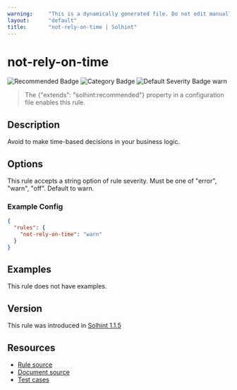```yaml
---
warning:     "This is a dynamically generated file. Do not edit manually."
layout:      "default"
title:       "not-rely-on-time | Solhint"
---
```


# not-rely-on-time
![Recommended Badge](https://img.shields.io/badge/-Recommended-brightgreen)
![Category Badge](https://img.shields.io/badge/-Security%20Rules-informational)
![Default Severity Badge warn](https://img.shields.io/badge/Default%20Severity-warn-yellow)
> The {"extends": "solhint:recommended"} property in a configuration file enables this rule.


## Description
Avoid to make time-based decisions in your business logic.

## Options
This rule accepts a string option of rule severity. Must be one of "error", "warn", "off". Default to warn.

### Example Config
```json
{
  "rules": {
    "not-rely-on-time": "warn"
  }
}
```


## Examples
This rule does not have examples.

## Version
This rule was introduced in [Solhint 1.1.5](https://github.com/protofire/solhint/tree/v1.1.5)

## Resources
- [Rule source](https://github.com/protofire/solhint/tree/master/lib/rules/security/not-rely-on-time.js)
- [Document source](https://github.com/protofire/solhint/tree/master/docs/rules/security/not-rely-on-time.md)
- [Test cases](https://github.com/protofire/solhint/tree/master/test/rules/security/not-rely-on-time.js)
